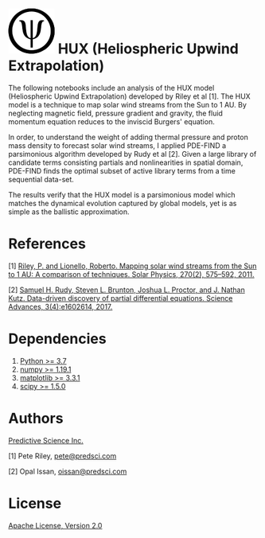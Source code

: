 # ![Icon](figures/psi_logo.png) HUX (Heliospheric Upwind Extrapolation)

The following notebooks include an analysis of the HUX model (Heliospheric Upwind Extrapolation) developed by Riley et al [1]. 
The HUX model is a technique to map solar wind streams from the Sun to 1 AU. By neglecting magnetic field, pressure gradient and gravity, the fluid momentum equation reduces to the inviscid Burgers' equation.

In order, to understand the weight of adding thermal pressure and proton mass density to forecast solar wind streams, I applied PDE-FIND a parsimonious algorithm developed by Rudy et al [2]. Given a large library of candidate terms consisting partials and nonlinearities in spatial domain, PDE-FIND finds the optimal subset of active library terms from a time sequential data-set.

The results verify that the HUX model is a parsimonious model which matches the dynamical evolution captured by global models, yet is as simple as the ballistic approximation.


# References
[1] [Riley, P. and Lionello, Roberto. Mapping solar wind streams from the Sun to 1 AU: A comparison of techniques. Solar Physics, 270(2), 575–592, 2011.](https://www.researchgate.net/publication/226565167_Mapping_Solar_Wind_Streams_from_the_Sun_to_1_AU_A_Comparison_of_Techniques)

[2] [Samuel H. Rudy, Steven L. Brunton, Joshua L. Proctor, and J. Nathan Kutz. Data-driven discovery of partial differential equations. Science Advances, 3(4):e1602614, 2017.](https://arxiv.org/abs/1609.06401)


# Dependencies
1. [Python >= 3.7](https://www.python.org/downloads/)
1. [numpy >= 1.19.1](https://numpy.org/install/)
3. [matplotlib >= 3.3.1](https://matplotlib.org/users/installing.html)
4. [scipy >= 1.5.0](https://www.scipy.org/install.html)


# Authors
[Predictive Science Inc.](https://www.predsci.com/portal/home.php)

[1] Pete Riley, pete@predsci.com

[2] Opal Issan, oissan@predsci.com

# License
[Apache License, Version 2.0](https://www.apache.org/licenses/LICENSE-2.0)


